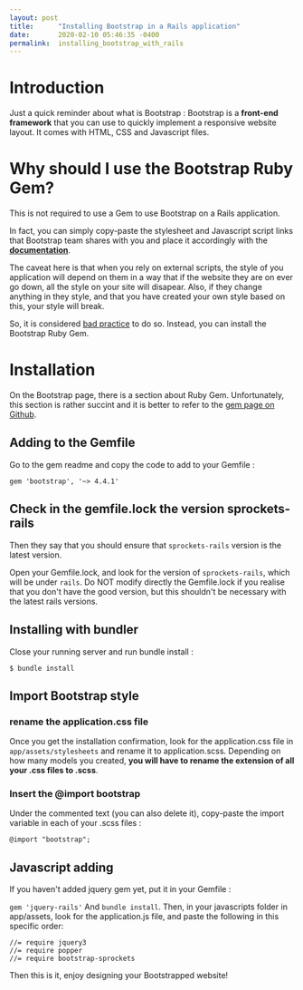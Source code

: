 ```yaml
---
layout: post
title:      "Installing Bootstrap in a Rails application"
date:       2020-02-10 05:46:35 -0400
permalink:  installing_bootstrap_with_rails
---
```

# Introduction 

Just a quick reminder about what is Bootstrap :
Bootstrap is a **front-end framework** that you can use to quickly implement a responsive website layout. It comes with HTML, CSS and Javascript files.

# Why should I use the Bootstrap Ruby Gem?

This is not required to use a Gem to use Bootstrap on a Rails application. 

In fact, you can simply copy-paste the stylesheet and Javascript script links that Bootstrap team shares with you and place it accordingly with the **[documentation](https://getbootstrap.com/docs/4.4/getting-started/introduction/)**.

The caveat here is that when you rely on external scripts, the style of you application will depend on them in a way that if the website they are on ever go down, all the style on your site will disapear. Also, if they change anything in they style, and that you have created your own style based on this, your style will break.

So, it is considered [bad practice](https://rails.devcamp.com/trails/dissecting-rails-5/campsites/using-rubygems/guides/how-to-install-bootstrap-4-rails-5-application) to do so. Instead, you can install the Bootstrap Ruby Gem.

# Installation 

On the Bootstrap page, there is a section about Ruby Gem. Unfortunately, this section is rather succint and it is better to refer to the [gem page on Github](https://github.com/twbs/bootstrap-rubygem).

## Adding to the Gemfile
Go to the gem readme and copy the code to add to your Gemfile :

```gem 'bootstrap', '~> 4.4.1'``` 

## Check in the gemfile.lock the version sprockets-rails
Then they say that you should ensure that `sprockets-rails` version is the latest version. 

Open your Gemfile.lock, and look for the version of `sprockets-rails`, which will be under `rails`. Do NOT modify directly the Gemfile.lock if you realise that you don't have the good version, but this shouldn't be necessary with the latest rails versions.


## Installing with bundler
Close your running server and run bundle install :

```$ bundle install```

## Import Bootstrap style
### rename the application.css file
Once you get the installation confirmation, look for the application.css file in `app/assets/stylesheets` and rename it to application.scss. Depending on how many models you created, **you will have to rename the extension of all your .css files to .scss**.

### Insert the @import bootstrap
Under the commented text (you can also delete it), copy-paste the import variable in each of your .scss files :

```@import "bootstrap";```

## Javascript adding 
If you haven't added jquery gem yet, put it in your Gemfile :

```gem 'jquery-rails'```
And `bundle install`. Then, in your javascripts folder in app/assets, look for the application.js file, and paste the following in this specific order:
```
//= require jquery3
//= require popper
//= require bootstrap-sprockets
```
Then this is it, enjoy designing your Bootstrapped website!